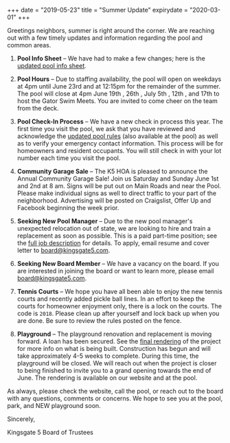 +++
date = "2019-05-23"
title = "Summer Update"
expirydate = "2020-03-01"
+++

Greetings neighbors, summer is right around the corner. We are reaching out with a few timely updates and information regarding the pool and common areas.

1. **Pool Info Sheet** – We have had to make a few changes; here is the [updated pool info sheet](/pdf/poolinfo-2019.pdf).

2. **Pool Hours** – Due to staffing availability, the pool will open on weekdays at 4pm until June 23rd and at 12:15pm for the remainder of the summer. The pool will close at 4pm June 19th , 26th , July 5th , 12th , and 17th to host the Gator Swim Meets. You are invited to come cheer on the team from the deck.

3. **Pool Check-In Process** – We have a new check in process this year. The first time you visit the pool, we ask that you have reviewed and acknowledge the [updated pool rules](/pdf/kingsgate5-poolrules.pdf) (also available at the pool) as well as to verify your emergency contact information. This process will be for homeowners and resident occupants. You will still check in with your lot number each time you visit the pool.

4. **Community Garage Sale** – The K5 HOA is pleased to announce the Annual Community Garage Sale! Join us Saturday and Sunday June 1st and 2nd at 8 am. Signs will be put out on Main Roads and near the Pool. Please make individual signs as well to direct traffic to your part of the neighborhood. Advertising will be posted on Craigslist, Offer Up and Facebook beginning the week prior.  

5. **Seeking New Pool Manager** – Due to the new pool manager's unexpected relocation out of state, we are looking to hire and train a replacement as soon as possible. This is a paid part-time position; see the [full job description](/pdf/pool-manager-job.pdf) for details. To apply, email resume and cover letter to <board@kingsgate5.com>.

6. **Seeking New Board Member** – We have a vacancy on the board. If you are interested in joining the board or want to learn more, please email <board@kingsgate5.com>.

7. **Tennis Courts** – We hope you have all been able to enjoy the new tennis courts and recently added pickle ball lines. In an effort to keep the courts for homeowner enjoyment only, there is a lock on the courts. The code is `2018`. Please clean up after yourself and lock back up when you are done. Be sure to review the rules posted on the fence.

8. **Playground** – The playground renovation and replacement is moving forward. A loan has been secured. See the [final rendering](/pdf/playground/renovation-final.pdf) of the project for more info on what is being built. Construction has begun and will take approximately 4-5 weeks to complete. During this time, the playground will be closed. We will reach out when the project is closer to being finished to invite you to a grand opening towards the end of June. The rendering is available on our website and at the pool.

As always, please check the website, call the pool, or reach out to the board with any questions, comments or concerns. We hope to see you at the pool, park, and NEW playground soon.

Sincerely,

Kingsgate 5 Board of Trustees
